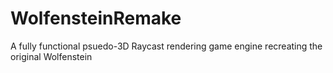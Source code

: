 # WolfensteinRemake
A fully functional psuedo-3D Raycast rendering game engine recreating the original Wolfenstein
